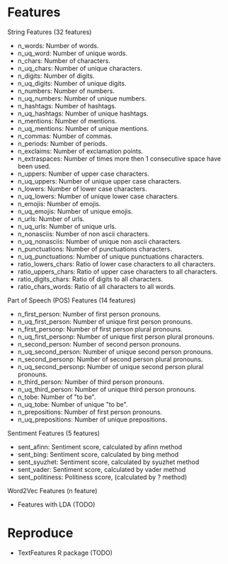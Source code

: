 # Features

String Features (32 features)

- n_words: Number of words.
- n_uq_word: Number of unique words.
- n_chars: Number of characters.
- n_uq_chars: Number of unique characters.
- n_digits: Number of digits.
- n_uq_digits: Number of unique digits.
- n_numbers: Number of numbers.
- n_uq_numbers: Number of unique numbers.
- n_hashtags: Number of hashtags.
- n_uq_hashtags: Number of unique hashtags.
- n_mentions: Number of mentions.
- n_uq_mentions: Number of unique mentions.
- n_commas: Number of commas.
- n_periods: Number of periods.
- n_exclaims: Number of exclamation points.
- n_extraspaces: Number of times more then 1 consecutive space have been used.
- n_uppers: Number of upper case characters.
- n_uq_uppers: Number of unique upper case characters.
- n_lowers: Number of lower case characters.
- n_uq_lowers: Number of unique lower case characters.
- n_emojis: Number of emojis.
- n_uq_emojis: Number of unique emojis.
- n_urls: Number of urls.
- n_uq_urls: Number of unique urls.
- n_nonasciis: Number of non ascii characters.
- n_uq_nonasciis: Number of unique non ascii characters.
- n_punctuations: Number of punctuations characters.
- n_uq_punctuations: Number of unique punctuations characters.
- ratio_lowers_chars: Ratio of lower case characters to all characters.
- ratio_uppers_chars: Ratio of upper case characters to all characters.
- ratio_digits_chars: Ratio of digits to all characters.
- ratio_chars_words: Ratio of all characters to all words.

Part of Speech (POS) Features (14 features)

- n_first_person: Number of first person pronouns.
- n_uq_first_person: Number of unique first person pronouns.
- n_first_personp: Number of first person plural pronouns.
- n_uq_first_personp: Number of unique first person plural pronouns.
- n_second_person: Number of second person pronouns.
- n_uq_second_person: Number of unique second person pronouns.
- n_second_personp: Number of second person plural pronouns.
- n_uq_second_personp: Number of unique second person plural pronouns.
- n_third_person: Number of third person pronouns.
- n_uq_third_person: Number of unique third person pronouns.
- n_tobe: Number of "to be".
- n_uq_tobe: Number of unique "to be".
- n_prepositions: Number of first person pronouns.
- n_uq_prepositions: Number of unique prepositions.

Sentiment Features (5 features)

- sent_afinn: Sentiment score, calculated by afinn method
- sent_bing: Sentiment score, calculated by bing method
- sent_syuzhet: Sentiment score, calculated by syuzhet method
- sent_vader: Sentiment score, calculated by vader method
- sent_politiness: Politiness score, (calculated by ? method)

Word2Vec Features (n feature)

- Features with LDA (TODO)


# Reproduce

- TextFeatures R package (TODO)